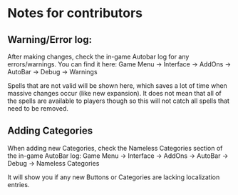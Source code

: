 # Notes for contributors


## Warning/Error log:
After making changes, check the in-game Autobar log for any errors/warnings. You can find it here:
Game Menu -> Interface -> AddOns -> AutoBar -> Debug -> Warnings

Spells that are not valid will be shown here, which saves a lot of time when massive changes occur (like new expansion).  It does not mean that all of the spells are
available to players though so this will not catch all spells that need to be removed.


## Adding Categories
When adding new Categories, check the Nameless Categories section of the in-game AutoBar log:
Game Menu -> Interface -> AddOns -> AutoBar -> Debug -> Nameless Categories

It will show you if any new Buttons or Categories are lacking localization entries.
